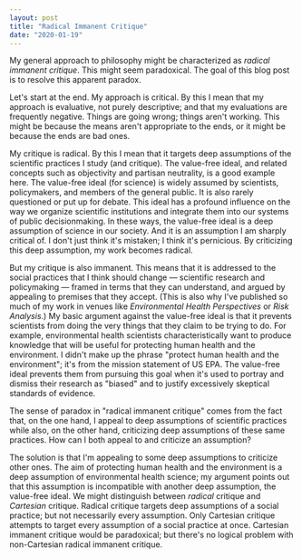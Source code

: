 ```yaml
---
layout: post
title: "Radical Immanent Critique"
date: "2020-01-19"
---
```


My general approach to philosophy might be characterized as *radical immanent critique*.  This might seem paradoxical.  The goal of this blog post is to resolve this apparent paradox.  

Let's start at the end.  My approach is critical.  By this I mean that my approach is evaluative, not purely descriptive; and that my evaluations are frequently negative.  Things are going wrong; things aren't working.  This might be because the means aren't appropriate to the ends, or it might be because the ends are bad ones.  

My critique is radical.  By this I mean that it targets deep assumptions of the scientific practices I study (and critique).  The value-free ideal, and related concepts such as objectivity and partisan neutrality, is a good example here.  The value-free ideal (for science) is widely assumed by scientists, policymakers, and members of the general public.  It is also rarely questioned or put up for debate.  This ideal has a profound influence on the way we organize scientific institutions and integrate them into our systems of public decisionmaking.  In these ways, the value-free ideal is a deep assumption of science in our society.  And it is an assumption I am sharply critical of.  I don't just think it's mistaken; I think it's pernicious.  By criticizing this deep assumption, my work becomes radical.  

But my critique is also immanent.  This means that it is addressed to the social practices that I think should change — scientific research and policymaking — framed in terms that they can understand, and argued by appealing to premises that they accept.  (This is also why I've published so much of my work in venues like *Environmental Health Perspectives* or *Risk Analysis*.)  My basic argument against the value-free ideal is that it prevents scientists from doing the very things that they claim to be trying to do.  For example, environmental health scientists characteristically want to produce knowledge that will be useful for protecting human health and the environment.  I didn't make up the phrase "protect human health and the environment"; it's from the mission statement of US EPA.  The value-free ideal prevents them from pursuing this goal when it's used to portray and dismiss their research as "biased" and to justify excessively skeptical standards of evidence.  

The sense of paradox in "radical immanent critique" comes from the fact that, on the one hand, I appeal to deep assumptions of scientific practices while also, on the other hand, criticizing deep assumptions of these same practices.  How can I both appeal to and criticize an assumption?  

The solution is that I'm appealing to some deep assumptions to criticize other ones.  The aim of protecting human health and the environment is a deep assumption of environmental health science; my argument points out that this assumption is incompatible with another deep assumption, the value-free ideal.  We might distinguish between *radical* critique and *Cartesian* critique.  Radical critique targets deep assumptions of a social practice; but not necessarily every assumption.  Only Cartesian critique attempts to target every assumption of a social practice at once.  Cartesian immanent critique would be paradoxical; but there's no logical problem with non-Cartesian radical immanent critique.  


